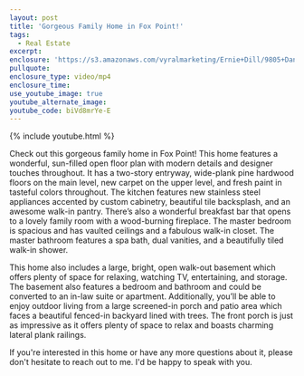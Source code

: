 ```yaml
---
layout: post
title: 'Gorgeous Family Home in Fox Point!'
tags:
  - Real Estate
excerpt:
enclosure: 'https://s3.amazonaws.com/vyralmarketing/Ernie+Dill/9805+Danford+St.%2C+Fredericksburg%2C+VA+22407.mp4'
pullquote:
enclosure_type: video/mp4
enclosure_time:
use_youtube_image: true
youtube_alternate_image:
youtube_code: biVd8mrYe-E
---
```



{% include youtube.html %}

Check out this gorgeous family home in Fox Point! This home features a wonderful, sun-filled open floor plan with modern details and designer touches throughout. It has a two-story entryway, wide-plank pine hardwood floors on the main level, new carpet on the upper level, and fresh paint in tasteful colors throughout. The kitchen features new stainless steel appliances accented by custom cabinetry, beautiful tile backsplash, and an awesome walk-in pantry. There’s also a wonderful breakfast bar that opens to a lovely family room with a wood-burning fireplace. The master bedroom is spacious and has vaulted ceilings and a fabulous walk-in closet. The master bathroom features a spa bath, dual vanities, and a beautifully tiled walk-in shower.

This home also includes a large, bright, open walk-out basement which offers plenty of space for relaxing, watching TV, entertaining, and storage. The basement also features a bedroom and bathroom and could be converted to an in-law suite or apartment. Additionally, you’ll be able to enjoy outdoor living from a large screened-in porch and patio area which faces a beautiful fenced-in backyard lined with trees. The front porch is just as impressive as it offers plenty of space to relax and boasts charming lateral plank railings.

If you're interested in this home or have any more questions about it, please don't hesitate to reach out to me. I'd be happy to speak with you.